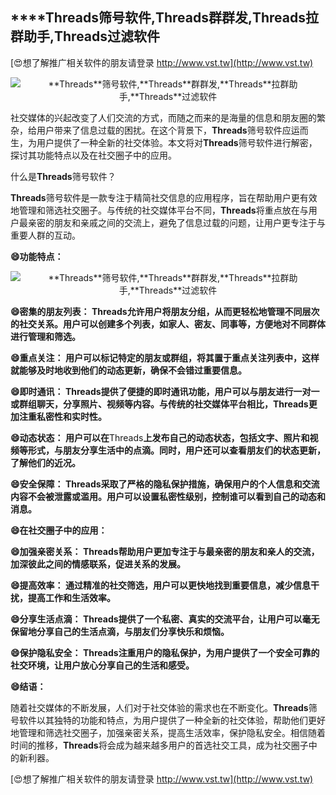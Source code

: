 ## ****Threads**筛号软件,**Threads**群群发,**Threads**拉群助手,**Threads**过滤软件**

[😍想了解推广相关软件的朋友请登录 http://www.vst.tw](http://www.vst.tw)

 <center><img src="https://vst.tw/MP4/tuiguang/png/3.png" alt="**Threads**筛号软件,**Threads**群群发,**Threads**拉群助手,**Threads**过滤软件"></center>

社交媒体的兴起改变了人们交流的方式，而随之而来的是海量的信息和朋友圈的繁杂，给用户带来了信息过载的困扰。在这个背景下，**Threads**筛号软件应运而生，为用户提供了一种全新的社交体验。本文将对**Threads**筛号软件进行解密，探讨其功能特点以及在社交圈子中的应用。

什么是**Threads**筛号软件？

**Threads**筛号软件是一款专注于精简社交信息的应用程序，旨在帮助用户更有效地管理和筛选社交圈子。与传统的社交媒体平台不同，**Threads**将重点放在与用户最亲密的朋友和亲戚之间的交流上，避免了信息过载的问题，让用户更专注于与重要人群的互动。

**😄功能特点：**

 <center><img src="https://vst.tw/MP4/tuiguang/png/5.png" alt="**Threads**筛号软件,**Threads**群群发,**Threads**拉群助手,**Threads**过滤软件"></center>

**😄密集的朋友列表： **Threads**允许用户将朋友分组，从而更轻松地管理不同层次的社交关系。用户可以创建多个列表，如家人、密友、同事等，方便地对不同群体进行管理和筛选。**

**😄重点关注： 用户可以标记特定的朋友或群组，将其置于重点关注列表中，这样就能够及时地收到他们的动态更新，确保不会错过重要信息。**

**😄即时通讯： **Threads**提供了便捷的即时通讯功能，用户可以与朋友进行一对一或群组聊天，分享照片、视频等内容。与传统的社交媒体平台相比，**Threads**更加注重私密性和实时性。**

**😄动态状态： 用户可以在**Threads**上发布自己的动态状态，包括文字、照片和视频等形式，与朋友分享生活中的点滴。同时，用户还可以查看朋友们的状态更新，了解他们的近况。**

**😄安全保障： **Threads**采取了严格的隐私保护措施，确保用户的个人信息和交流内容不会被泄露或滥用。用户可以设置私密性级别，控制谁可以看到自己的动态和消息。**

**😄在社交圈子中的应用：**

**😄加强亲密关系： **Threads**帮助用户更加专注于与最亲密的朋友和亲人的交流，加深彼此之间的情感联系，促进关系的发展。**

**😄提高效率： 通过精准的社交筛选，用户可以更快地找到重要信息，减少信息干扰，提高工作和生活效率。**

**😄分享生活点滴： **Threads**提供了一个私密、真实的交流平台，让用户可以毫无保留地分享自己的生活点滴，与朋友们分享快乐和烦恼。**

**😄保护隐私安全： **Threads**注重用户的隐私保护，为用户提供了一个安全可靠的社交环境，让用户放心分享自己的生活和感受。**

**😄结语：**

随着社交媒体的不断发展，人们对于社交体验的需求也在不断变化。**Threads**筛号软件以其独特的功能和特点，为用户提供了一种全新的社交体验，帮助他们更好地管理和筛选社交圈子，加强亲密关系，提高生活效率，保护隐私安全。相信随着时间的推移，**Threads**将会成为越来越多用户的首选社交工具，成为社交圈子中的新利器。

[😍想了解推广相关软件的朋友请登录 http://www.vst.tw](http://www.vst.tw)



